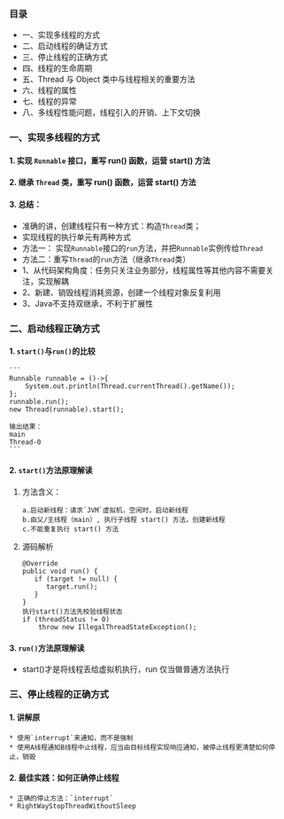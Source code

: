 ### 目录

* 一、实现多线程的方式
* 二、启动线程的确证方式
* 三、停止线程的正确方式
* 四、线程的生命周期
* 五、Thread 与 Object 类中与线程相关的重要方法
* 六、线程的属性
* 七、线程的异常
* 八、多线程性能问题，线程引入的开销、上下文切换

### 一、实现多线程的方式
#### 1. 实现 `Runnable` 接口，重写 run() 函数，运营 start() 方法
#### 2. 继承 `Thread` 类，重写 run() 函数，运营 start() 方法
#### 3. 总结：

- 准确的讲，创建线程只有一种方式：构造`Thread`类；
- 实现线程的执行单元有两种方式
- 方法一： 实现`Runnable`接口的`run`方法，并把`Runnable`实例传给`Thread`
- 方法二：重写`Thread`的`run`方法（继承`Thread`类）
- 1、从代码架构角度：任务只关注业务部分，线程属性等其他内容不需要关注，实现解耦
- 2、新建、销毁线程消耗资源，创建一个线程对象反复利用
- 3、Java不支持双继承，不利于扩展性

### 二、启动线程正确方式

#### 1. `start()`与`run()`的比较

    ```
    Runnable runnable = ()->{
        System.out.println(Thread.currentThread().getName());
    };
    runnable.run();
    new Thread(runnable).start();

    输出结果：
    main
    Thread-0
    ```

#### 2. `start()`方法原理解读

1. 方法含义：

       a.启动新线程：请求`JVM`虚拟机，空闲时，启动新线程
       b.由父/主线程（main）, 执行子线程 start() 方法，创建新线程
       c.不能重复执行 start() 方法

2. 源码解析

       @Override
       public void run() {
          if (target != null) {
             target.run();
          }
       }  
       执行start()方法先校验线程状态   
       if (threadStatus != 0)
           throw new IllegalThreadStateException();

#### 3. `run()`方法原理解读

* start()才是将线程丢给虚拟机执行，run 仅当做普通方法执行

### 三、停止线程的正确方式

#### 1. 讲解原

    * 使用`interrupt`来通知，而不是强制
    * 使用A线程通知B线程中止线程，应当由目标线程实现响应通知，被停止线程更清楚如何停止，销毁

#### 2. 最佳实践：如何正确停止线程

    * 正确的停止方法：`interrupt`
    * RightWayStopThreadWithoutSleep
    




